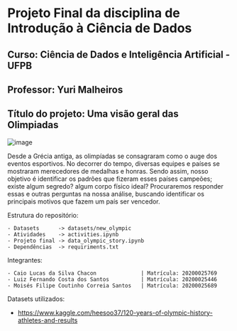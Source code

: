 # Projeto Final da disciplina de Introdução à Ciência de Dados
## Curso: Ciência de Dados e Inteligência Artificial - UFPB
## Professor: Yuri Malheiros

## Título do projeto: Uma visão geral das Olimpiadas 

![image](https://upload.wikimedia.org/wikipedia/commons/thumb/5/55/Olympic_rings_with_transparent_rims.svg/1280px-Olympic_rings_with_transparent_rims.svg.png)

Desde a Grécia antiga, as olimpíadas se consagraram como o auge dos eventos esportivos. No decorrer do tempo, diversas equipes e países se mostraram merecedores de medalhas e honras. Sendo assim, nosso objetivo é identificar os padrões que fizeram esses países campeões; existe algum segredo? algum corpo físico ideal? Procuraremos responder essas e outras perguntas na nossa análise, buscando identificar os principais motivos que fazem um país ser vencedor.

Estrutura do repositório:

    - Datasets      -> datasets/new_olympic
    - Atividades    -> activities.ipynb
    - Projeto final -> data_olympic_story.ipynb
    - Dependências  -> requiriments.txt

Integrantes:

    - Caio Lucas da Silva Chacon              | Matrícula: 20200025769
    - Luiz Fernando Costa dos Santos          | Matrícula: 20200025446
    - Moisés Filipe Coutinho Correia Santos   | Matrícula: 20200025689

Datasets utilizados:
- https://www.kaggle.com/heesoo37/120-years-of-olympic-history-athletes-and-results

